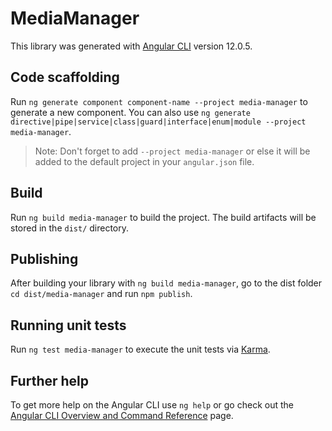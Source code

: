# MediaManager

This library was generated with [Angular CLI](https://github.com/angular/angular-cli) version 12.0.5.

## Code scaffolding

Run `ng generate component component-name --project media-manager` to generate a new component. You can also use `ng generate directive|pipe|service|class|guard|interface|enum|module --project media-manager`.
> Note: Don't forget to add `--project media-manager` or else it will be added to the default project in your `angular.json` file. 

## Build

Run `ng build media-manager` to build the project. The build artifacts will be stored in the `dist/` directory.

## Publishing

After building your library with `ng build media-manager`, go to the dist folder `cd dist/media-manager` and run `npm publish`.

## Running unit tests

Run `ng test media-manager` to execute the unit tests via [Karma](https://karma-runner.github.io).

## Further help

To get more help on the Angular CLI use `ng help` or go check out the [Angular CLI Overview and Command Reference](https://angular.io/cli) page.
